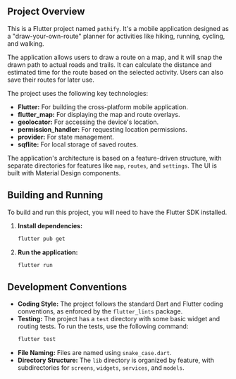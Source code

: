 ## Project Overview

This is a Flutter project named `pathify`. It's a mobile application designed as a "draw-your-own-route" planner for activities like hiking, running, cycling, and walking.

The application allows users to draw a route on a map, and it will snap the drawn path to actual roads and trails. It can calculate the distance and estimated time for the route based on the selected activity. Users can also save their routes for later use.

The project uses the following key technologies:

*   **Flutter:** For building the cross-platform mobile application.
*   **flutter_map:** For displaying the map and route overlays.
*   **geolocator:** For accessing the device's location.
*   **permission_handler:** For requesting location permissions.
*   **provider:** For state management.
*   **sqflite:** For local storage of saved routes.

The application's architecture is based on a feature-driven structure, with separate directories for features like `map`, `routes`, and `settings`. The UI is built with Material Design components.

## Building and Running

To build and run this project, you will need to have the Flutter SDK installed.

1.  **Install dependencies:**
    ```bash
    flutter pub get
    ```

2.  **Run the application:**
    ```bash
    flutter run
    ```

## Development Conventions

*   **Coding Style:** The project follows the standard Dart and Flutter coding conventions, as enforced by the `flutter_lints` package.
*   **Testing:** The project has a `test` directory with some basic widget and routing tests. To run the tests, use the following command:
    ```bash
    flutter test
    ```
*   **File Naming:** Files are named using `snake_case.dart`.
*   **Directory Structure:** The `lib` directory is organized by feature, with subdirectories for `screens`, `widgets`, `services`, and `models`.
